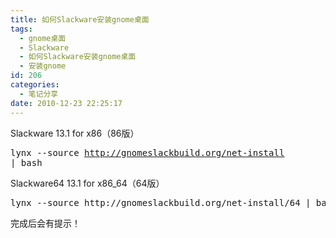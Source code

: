 ```yaml
---
title: 如何Slackware安装gnome桌面
tags:
  - gnome桌面
  - Slackware
  - 如何Slackware安装gnome桌面
  - 安装gnome
id: 206
categories:
  - 笔记分享
date: 2010-12-23 22:25:17
---
```


Slackware 13.1 for x86（86版）   <div>     <pre>lynx --source http://gnomeslackbuild.org/net-install | bash</pre>
  </div>

Slackware64 13.1 for x86_64（64版）

  <div>
    <pre>lynx --source http://gnomeslackbuild.org/net-install/64 | bash</pre>
  </div>

完成后会有提示！